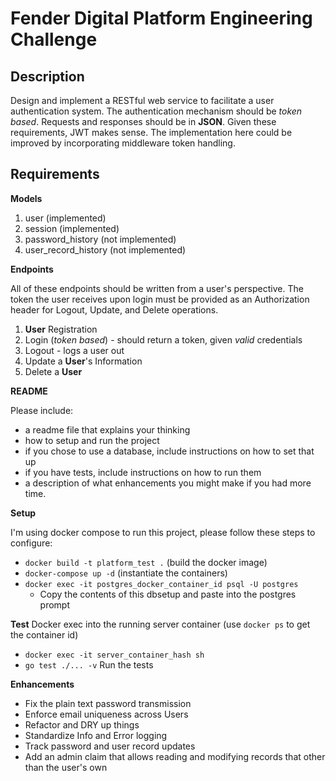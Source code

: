 # Fender Digital Platform Engineering Challenge

## Description

Design and implement a RESTful web service to facilitate a user authentication system. The authentication mechanism should be *token based*. Requests and responses should be in **JSON**.
Given these requirements, JWT makes sense.  The implementation here could be improved by incorporating middleware token handling.

## Requirements

**Models**

1. user (implemented)
2. session (implemented)
3. password_history (not implemented)
4. user_record_history (not implemented)

**Endpoints**

All of these endpoints should be written from a user's perspective. The token the user receives upon login must be provided as an Authorization header for Logout, Update, and Delete operations.

1. **User** Registration
2. Login (*token based*) - should return a token, given *valid* credentials
3. Logout - logs a user out
4. Update a **User**'s Information
5. Delete a **User**

**README**

Please include:
- a readme file that explains your thinking
- how to setup and run the project
- if you chose to use a database, include instructions on how to set that up
- if you have tests, include instructions on how to run them
- a description of what enhancements you might make if you had more time.

**Setup**

I'm using docker compose to run this project, please follow these steps to configure:
- `docker build -t platform_test .` (build the docker image)
- `docker-compose up -d` (instantiate the containers)
- `docker exec -it postgres_docker_container_id psql -U postgres`
  - Copy the contents of this dbsetup and paste into the postgres prompt

**Test**
Docker exec into the running server container (use `docker ps` to get the container id)
- `docker exec -it server_container_hash sh`
- `go test ./... -v` Run the tests

**Enhancements**
- Fix the plain text password transmission
- Enforce email uniqueness across Users
- Refactor and DRY up things
- Standardize Info and Error logging
- Track password and user record updates
- Add an admin claim that allows reading and modifying records that other than the user's own
